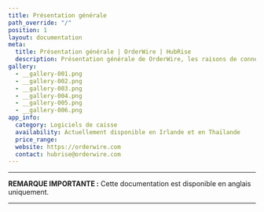```yaml
---
title: Présentation générale
path_override: "/"
position: 1
layout: documentation
meta:
  title: Présentation générale | OrderWire | HubRise
  description: Présentation générale de OrderWire, les raisons de connecter OrderWire à HubRise et les fonctionnalités de l'intégration OrderWire avec HubRise. intégrer vous apps.
gallery:
  - __gallery-001.png
  - __gallery-002.png
  - __gallery-003.png
  - __gallery-004.png
  - __gallery-005.png
  - __gallery-006.png
app_info:
  category: Logiciels de caisse
  availability: Actuellement disponible en Irlande et en Thaïlande
  price_range:
  website: https://orderwire.com
  contact: hubrise@orderwire.com
---
```


---

**REMARQUE IMPORTANTE :** Cette documentation est disponible <Link to="/apps/orderwire" addLocalePrefix={false}>en anglais uniquement</Link>.

---
